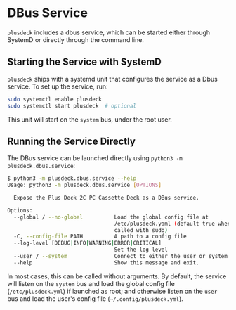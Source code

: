 # DBus Service

`plusdeck` includes a dbus service, which can be started either through SystemD or directly through the command line.

## Starting the Service with SystemD

`plusdeck` ships with a systemd unit that configures the service as a Dbus service. To set up the service, run:

```sh
sudo systemctl enable plusdeck
sudo systemctl start plusdeck  # optional
```

This unit will start on the `system` bus, under the root user.

## Running the Service Directly

The DBus service can be launched directly using `python3 -m plusdeck.dbus.service`:

```sh
$ python3 -m plusdeck.dbus.service --help
Usage: python3 -m plusdeck.dbus.service [OPTIONS]

  Expose the Plus Deck 2C PC Cassette Deck as a DBus service.

Options:
  --global / --no-global          Load the global config file at
                                  /etc/plusdeck.yaml (default true when
                                  called with sudo)
  -C, --config-file PATH          A path to a config file
  --log-level [DEBUG|INFO|WARNING|ERROR|CRITICAL]
                                  Set the log level
  --user / --system               Connect to either the user or system bus
  --help                          Show this message and exit.
```

In most cases, this can be called without arguments. By default, the service will listen on the `system` bus and load the global config file (`/etc/plusdeck.yml`) if launched as root; and otherwise listen on the `user` bus and load the user's config file (`~/.config/plusdeck.yml`).
